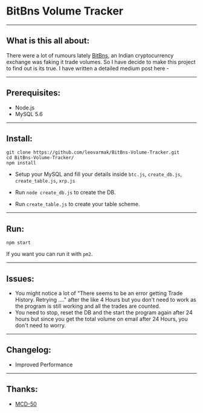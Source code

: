 # BitBns Volume Tracker

----
## What is this all about:
There were a lot of rumours lately [BitBns](http://en.wikipedia.org/wiki/Markdown), an Indian cryptocurrency exchange was faking it trade volumes. So I have decide to make this project to find out is its true.
 I have written a detailed medium post here - 

----
## Prerequisites:
* Node.js
* MySQL 5.6

----
## Install:
    git clone https://github.com/leovarmak/BitBns-Volume-Tracker.git
    cd BitBns-Volume-Tracker/
    npm install
* Setup your MySQL and fill your details inside 
    `btc.js`, `create_db.js`, `create_table.js`, `xrp.js`

* Run `node create_db.js` to create the DB.
* Run `create_table.js` to create your table scheme.

----
## Run:
    npm start
If you want you can run it with `pm2`. 

----
## Issues:
 * You might notice a lot of "There seems to be an error getting Trade History. Retrying ...." after the like 4 Hours but you don't need to work as the program is still working and all the trades are counted.
 * You need to stop, reset the DB and the start the program again after 24 hours but since you get the total volume on email after 24 Hours, you don't need to worry.

----
## Changelog:
* Improved Performance

----
## Thanks:
* [MCD-50](https://github.com/MCD-50)
